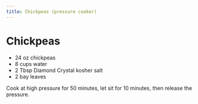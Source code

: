 ```yaml
---
title: Chickpeas (pressure cooker)
---
```


# Chickpeas

* 24 oz chickpeas
* 8 cups water
* 2 Tbsp Diamond Crystal kosher salt
* 2 bay leaves

Cook at high pressure for 50 minutes, let sit for 10 minutes, then release the
pressure.
